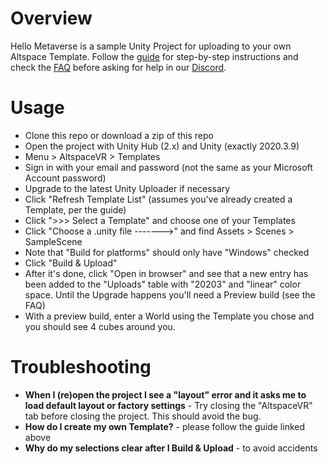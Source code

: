# Overview

Hello Metaverse is a sample Unity Project for uploading to your own Altspace Template. Follow the [guide](https://buildingthemetaverse.medium.com/how-to-make-your-own-altspace-templates-and-kits-unity-2020-3-9-uploader-2-x-5b40e92bb759) for step-by-step instructions and check the [FAQ](https://buildingthemetaverse.medium.com/altspace-unity-upgrade-faq-9c55cdaa543e) before asking for help in our [Discord](https://altvr.com/discord).

# Usage

* Clone this repo or download a zip of this repo
* Open the project with Unity Hub (2.x) and Unity (exactly 2020.3.9)
* Menu > AltspaceVR > Templates
* Sign in with your email and password (not the same as your Microsoft Account password)
* Upgrade to the latest Unity Uploader if necessary
* Click "Refresh Template List" (assumes you've already created a Template, per the guide)
* Click ">>> Select a Template" and choose one of your Templates
* Click "Choose a .unity file ------->" and find Assets > Scenes > SampleScene
* Note that "Build for platforms" should only have "Windows" checked
* Click "Build & Upload"
* After it's done, click "Open in browser" and see that a new entry has been added to the "Uploads" table with "20203" and "linear" color space. Until the Upgrade happens you'll need a Preview build (see the FAQ)
* With a preview build, enter a World using the Template you chose and you should see 4 cubes around you.

# Troubleshooting

* **When I (re)open the project I see a "layout" error and it asks me to load default layout or factory settings** - Try closing the "AltspaceVR" tab before closing the project. This should avoid the bug.
* **How do I create my own Template?** - please follow the guide linked above
* **Why do my selections clear after I Build & Upload** - to avoid accidents